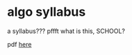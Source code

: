 # algo syllabus

a syllabus??? pffft what is this, SCHOOL?

pdf [here](https://github.com/anishgoyal1108/Algorithmic-Programming-Syllabus/blob/main/2023-2024-Algorithmic-Programming-Syllabus.pdf)
